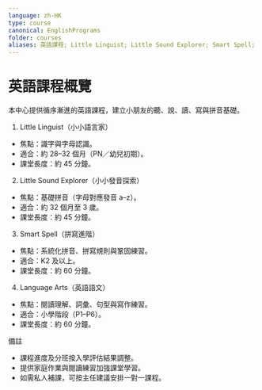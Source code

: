 ```yaml
---
language: zh-HK
type: course
canonical: EnglishPrograms
folder: courses
aliases: 英語課程; Little Linguist; Little Sound Explorer; Smart Spell; Language Arts; 拼音課
---
```

# 英語課程概覽

本中心提供循序漸進的英語課程，建立小朋友的聽、說、讀、寫與拼音基礎。

1) Little Linguist（小小語言家）  
- 焦點：識字與字母認識。  
- 適合：約 28–32 個月（PN／幼兒初期）。  
- 課堂長度：約 45 分鐘。

2) Little Sound Explorer（小小發音探索）  
- 焦點：基礎拼音（字母對應發音 a–z）。  
- 適合：約 32 個月至 3 歲。  
- 課堂長度：約 45 分鐘。

3) Smart Spell（拼寫進階）  
- 焦點：系統化拼音、拼寫規則與鞏固練習。  
- 適合：K2 及以上。  
- 課堂長度：約 60 分鐘。

4) Language Arts（英語語文）  
- 焦點：閱讀理解、詞彙、句型與寫作練習。  
- 適合：小學階段（P1–P6）。  
- 課堂長度：約 60 分鐘。

備註
- 課程進度及分班按入學評估結果調整。  
- 提供家庭作業與閱讀練習加強課堂學習。  
- 如需私人補課，可按主任建議安排一對一課程。